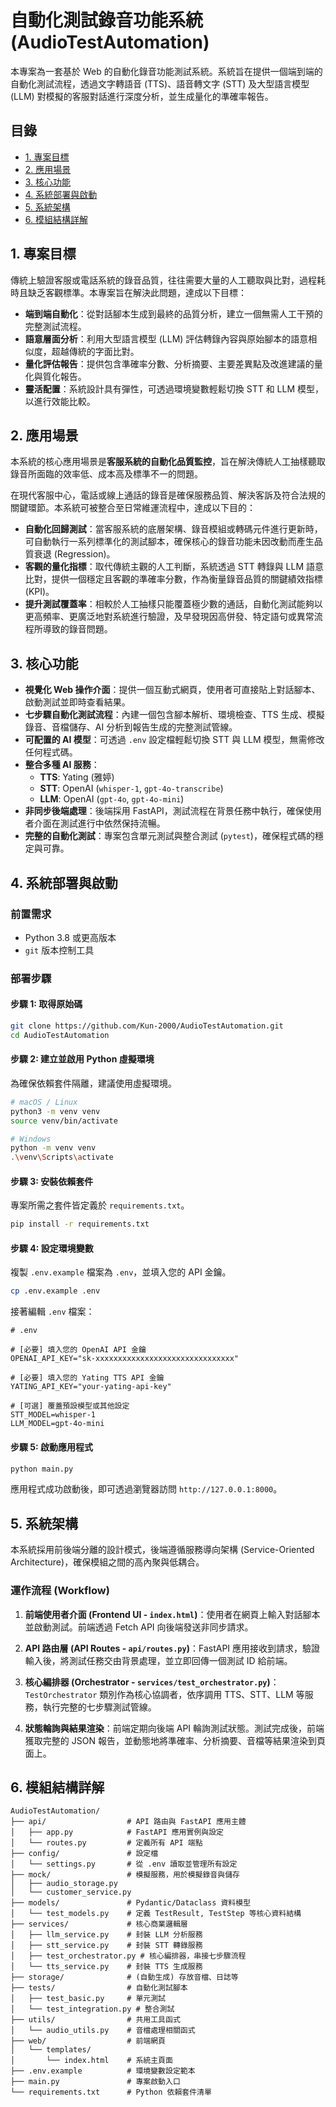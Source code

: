 # 自動化測試錄音功能系統 (AudioTestAutomation)

本專案為一套基於 Web 的自動化錄音功能測試系統。系統旨在提供一個端到端的自動化測試流程，透過文字轉語音 (TTS)、語音轉文字 (STT) 及大型語言模型 (LLM) 對模擬的客服對話進行深度分析，並生成量化的準確率報告。

## 目錄

- [1. 專案目標](#1-專案目標)
- [2. 應用場景](#2-應用場景)
- [3. 核心功能](#3-核心功能)
- [4. 系統部署與啟動](#4-系統部署與啟動)
- [5. 系統架構](#5-系統架構)
- [6. 模組結構詳解](#6-模組結構詳解)

## 1. 專案目標

傳統上驗證客服或電話系統的錄音品質，往往需要大量的人工聽取與比對，過程耗時且缺乏客觀標準。本專案旨在解決此問題，達成以下目標：

- **端到端自動化**：從對話腳本生成到最終的品質分析，建立一個無需人工干預的完整測試流程。
- **語意層面分析**：利用大型語言模型 (LLM) 評估轉錄內容與原始腳本的語意相似度，超越傳統的字面比對。
- **量化評估報告**：提供包含準確率分數、分析摘要、主要差異點及改進建議的量化與質化報告。
- **靈活配置**：系統設計具有彈性，可透過環境變數輕鬆切換 STT 和 LLM 模型，以進行效能比較。

## 2. 應用場景

本系統的核心應用場景是**客服系統的自動化品質監控**，旨在解決傳統人工抽樣聽取錄音所面臨的效率低、成本高及標準不一的問題。

在現代客服中心，電話或線上通話的錄音是確保服務品質、解決客訴及符合法規的關鍵環節。本系統可被整合至日常維運流程中，達成以下目的：

- **自動化回歸測試**：當客服系統的底層架構、錄音模組或轉碼元件進行更新時，可自動執行一系列標準化的測試腳本，確保核心的錄音功能未因改動而產生品質衰退 (Regression)。
- **客觀的量化指標**：取代傳統主觀的人工判斷，系統透過 STT 轉錄與 LLM 語意比對，提供一個穩定且客觀的準確率分數，作為衡量錄音品質的關鍵績效指標 (KPI)。
- **提升測試覆蓋率**：相較於人工抽樣只能覆蓋極少數的通話，自動化測試能夠以更高頻率、更廣泛地對系統進行驗證，及早發現因高併發、特定語句或異常流程所導致的錄音問題。

## 3. 核心功能

- **視覺化 Web 操作介面**：提供一個互動式網頁，使用者可直接貼上對話腳本、啟動測試並即時查看結果。
- **七步驟自動化測試流程**：內建一個包含腳本解析、環境檢查、TTS 生成、模擬錄音、音檔儲存、AI 分析到報告生成的完整測試管線。
- **可配置的 AI 模型**：可透過 `.env` 設定檔輕鬆切換 STT 與 LLM 模型，無需修改任何程式碼。
- **整合多種 AI 服務**：
  - **TTS**: Yating (雅婷)
  - **STT**: OpenAI (`whisper-1`, `gpt-4o-transcribe`)
  - **LLM**: OpenAI (`gpt-4o`, `gpt-4o-mini`)
- **非同步後端處理**：後端採用 FastAPI，測試流程在背景任務中執行，確保使用者介面在測試進行中依然保持流暢。
- **完整的自動化測試**：專案包含單元測試與整合測試 (`pytest`)，確保程式碼的穩定與可靠。

## 4. 系統部署與啟動

### 前置需求

- Python 3.8 或更高版本
- `git` 版本控制工具

### 部署步驟

#### 步驟 1: 取得原始碼

```bash
git clone https://github.com/Kun-2000/AudioTestAutomation.git
cd AudioTestAutomation
```

#### 步驟 2: 建立並啟用 Python 虛擬環境

為確保依賴套件隔離，建議使用虛擬環境。

```bash
# macOS / Linux
python3 -m venv venv
source venv/bin/activate

# Windows
python -m venv venv
.\venv\Scripts\activate
```

#### 步驟 3: 安裝依賴套件

專案所需之套件皆定義於 `requirements.txt`。

```bash
pip install -r requirements.txt
```

#### 步驟 4: 設定環境變數

複製 `.env.example` 檔案為 `.env`，並填入您的 API 金鑰。

```bash
cp .env.example .env
```

接著編輯 `.env` 檔案：

```env
# .env

# [必要] 填入您的 OpenAI API 金鑰
OPENAI_API_KEY="sk-xxxxxxxxxxxxxxxxxxxxxxxxxxxxxxx"

# [必要] 填入您的 Yating TTS API 金鑰
YATING_API_KEY="your-yating-api-key"

# [可選] 覆蓋預設模型或其他設定
STT_MODEL=whisper-1
LLM_MODEL=gpt-4o-mini
```

#### 步驟 5: 啟動應用程式

```bash
python main.py
```

應用程式成功啟動後，即可透過瀏覽器訪問 `http://127.0.0.1:8000`。

## 5. 系統架構

本系統採用前後端分離的設計模式，後端遵循服務導向架構 (Service-Oriented Architecture)，確保模組之間的高內聚與低耦合。

### 運作流程 (Workflow)

1. **前端使用者介面 (Frontend UI - `index.html`)**：使用者在網頁上輸入對話腳本並啟動測試。前端透過 Fetch API 向後端發送非同步請求。

2. **API 路由層 (API Routes - `api/routes.py`)**：FastAPI 應用接收到請求，驗證輸入後，將測試任務交由背景處理，並立即回傳一個測試 ID 給前端。

3. **核心編排器 (Orchestrator - `services/test_orchestrator.py`)**：`TestOrchestrator` 類別作為核心協調者，依序調用 TTS、STT、LLM 等服務，執行完整的七步驟測試管線。

4. **狀態輪詢與結果渲染**：前端定期向後端 API 輪詢測試狀態。測試完成後，前端獲取完整的 JSON 報告，並動態地將準確率、分析摘要、音檔等結果渲染到頁面上。

## 6. 模組結構詳解

```
AudioTestAutomation/
├── api/                  # API 路由與 FastAPI 應用主體
│   ├── app.py            # FastAPI 應用實例與設定
│   └── routes.py         # 定義所有 API 端點
├── config/               # 設定檔
│   └── settings.py       # 從 .env 讀取並管理所有設定
├── mock/                 # 模擬服務，用於模擬錄音與儲存
│   ├── audio_storage.py
│   └── customer_service.py
├── models/               # Pydantic/Dataclass 資料模型
│   └── test_models.py    # 定義 TestResult, TestStep 等核心資料結構
├── services/             # 核心商業邏輯層
│   ├── llm_service.py    # 封裝 LLM 分析服務
│   ├── stt_service.py    # 封裝 STT 轉錄服務
│   ├── test_orchestrator.py # 核心編排器，串接七步驟流程
│   └── tts_service.py    # 封裝 TTS 生成服務
├── storage/              # (自動生成) 存放音檔、日誌等
├── tests/                # 自動化測試腳本
│   ├── test_basic.py     # 單元測試
│   └── test_integration.py # 整合測試
├── utils/                # 共用工具函式
│   └── audio_utils.py    # 音檔處理相關函式
├── web/                  # 前端網頁
│   └── templates/
│       └── index.html    # 系統主頁面
├── .env.example          # 環境變數設定範本
├── main.py               # 專案啟動入口
└── requirements.txt      # Python 依賴套件清單
```
